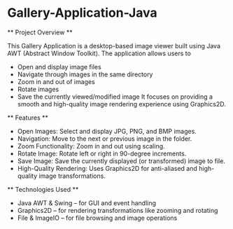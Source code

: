 # Gallery-Application-Java

** Project Overview **

This Gallery Application is a desktop-based image viewer built using Java AWT (Abstract Window Toolkit). The application allows users to
- Open and display image files
- Navigate through images in the same directory
- Zoom in and out of images
- Rotate images
- Save the currently viewed/modified image
It focuses on providing a smooth and high-quality image rendering experience using Graphics2D.

** Features ** 
- Open Images: Select and display JPG, PNG, and BMP images.
- Navigation: Move to the next or previous image in the folder.
- Zoom Functionality: Zoom in and out using scaling.
- Rotate Image: Rotate left or right in 90-degree increments.
- Save Image: Save the currently displayed (or transformed) image to file.
- High-Quality Rendering: Uses Graphics2D for anti-aliased and high-quality image transformations.

** Technologies Used **
- Java AWT & Swing – for GUI and event handling
- Graphics2D – for rendering transformations like zooming and rotating
- File & ImageIO – for file browsing and image operations

